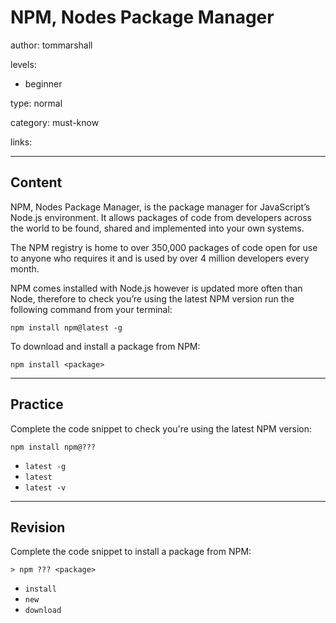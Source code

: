 # NPM, Nodes Package Manager
author: tommarshall

levels:

  - beginner

type: normal

category: must-know

links:

---
## Content

NPM, Nodes Package Manager, is the package manager for JavaScript’s Node.js environment. It allows packages of code from developers across the world to be found, shared and implemented into your own systems.

The NPM registry is home to over 350,000 packages of code open for use to anyone who requires it and is used by over 4 million developers every month.

NPM comes installed with Node.js however is updated more often than Node, therefore to check you’re using the latest NPM version run the following command from your terminal:

```
npm install npm@latest -g
```

To download and install a package from NPM:

```
npm install <package>
```

---
## Practice

Complete the code snippet to check you're using the latest NPM version:

```
npm install npm@???
```

* `latest -g`
* `latest`
* `latest -v`

---
## Revision

Complete the code snippet to install a package from NPM:

```
> npm ??? <package>
```

* `install`
* `new`
* `download`
